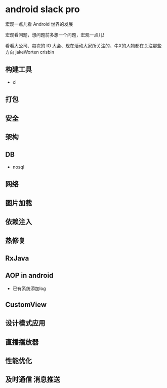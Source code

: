 
# android slack pro 


宏观一点儿看 Android 世界的发展

宏观看问题，想问题前多想一个问题，宏观一点儿!

看看大公司、每次的 IO 大会、现在活动大家所关注的、牛X的人物都在关注那些方向 jakeWorten crisbin 

## 构建工具

- ci

## 打包

## 安全

## 架构

## DB 

- nosql

## 网络

## 图片加载

## 依赖注入

## 热修复

## RxJava

## AOP in android

- 已有系统添加log

## CustomView

## 设计模式应用

## 直播播放器

## 性能优化

## 及时通信 消息推送